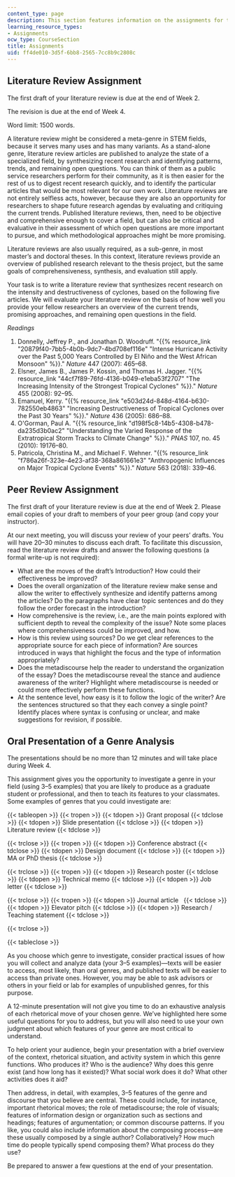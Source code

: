 ```yaml
---
content_type: page
description: This section features information on the assignments for the course.
learning_resource_types:
- Assignments
ocw_type: CourseSection
title: Assignments
uid: ff4de010-3d5f-6bb8-2565-7cc8b9c2808c
---
```


Literature Review Assignment
----------------------------

The first draft of your literature review is due at the end of Week 2.

The revision is due at the end of Week 4.

Word limit: 1500 words.

A literature review might be considered a meta-genre in STEM fields, because it serves many uses and has many variants. As a stand-alone genre, literature review articles are published to analyze the state of a specialized field, by synthesizing recent research and identifying patterns, trends, and remaining open questions. You can think of them as a public service researchers perform for their community, as it is then easier for the rest of us to digest recent research quickly, and to identify the particular articles that would be most relevant for our own work. Literature reviews are not entirely selfless acts, however, because they are also an opportunity for researchers to shape future research agendas by evaluating and critiquing the current trends. Published literature reviews, then, need to be objective and comprehensive enough to cover a field, but can also be critical and evaluative in their assessment of which open questions are more important to pursue, and which methodological approaches might be more promising.

Literature reviews are also usually required, as a sub-genre, in most master’s and doctoral theses. In this context, literature reviews provide an overview of published research relevant to the thesis project, but the same goals of comprehensiveness, synthesis, and evaluation still apply.

Your task is to write a literature review that synthesizes recent research on the intensity and destructiveness of cyclones, based on the following five articles. We will evaluate your literature review on the basis of how well you provide your fellow researchers an overview of the current trends, promising approaches, and remaining open questions in the field.

_Readings_

1.  Donnelly, Jeffrey P., and Jonathan D. Woodruff. "{{% resource_link "20879f40-7bb5-4b0b-9dc7-4bd708ef116e" "Intense Hurricane Activity over the Past 5,000 Years Controlled by El Niño and the West African Monsoon" %}}." _Nature_ 447 (2007): 465–68.
2.  Elsner, James B., James P. Kossin, and Thomas H. Jagger. "{{% resource_link "44cf7f89-76fd-4136-b049-e1eba53f2707" "The Increasing Intensity of the Strongest Tropical Cyclones" %}}." _Nature_ 455 (2008): 92–95.
3.  Emanuel, Kerry. "{{% resource_link "e503d24d-848d-4164-b630-782550eb4863" "Increasing Destructiveness of Tropical Cyclones over the Past 30 Years" %}}." _Nature_ 436 (2005): 686–88.
4.  O'Gorman, Paul A. "{{% resource_link "d198f5c8-14b5-4308-b478-da235d3b0ac2" "Understanding the Varied Response of the Extratropical Storm Tracks to Climate Change" %}}." _PNAS_ 107, no. 45 (2010): 19176–80.
5.  Patricola, Christina M., and Michael F. Wehner. "{{% resource_link "f786a26f-323e-4e23-af38-368a861661e3" "Anthropogenic Influences on Major Tropical Cyclone Events" %}}." _Nature_ 563 (2018): 339–46.

Peer Review Assignment
----------------------

The first draft of your literature review is due at the end of Week 2. Please email copies of your draft to members of your peer group (and copy your instructor).

At our next meeting, you will discuss your review of your peers’ drafts. You will have 20–30 minutes to discuss each draft. To facilitate this discussion, read the literature review drafts and answer the following questions (a formal write-up is not required):

*   What are the moves of the draft’s Introduction? How could their effectiveness be improved?
*   Does the overall organization of the literature review make sense and allow the writer to effectively synthesize and identify patterns among the articles? Do the paragraphs have clear topic sentences and do they follow the order forecast in the introduction?
*   How comprehensive is the review, i.e., are the main points explored with sufficient depth to reveal the complexity of the issue? Note some places where comprehensiveness could be improved, and how.
*   How is this review using sources? Do we get clear references to the appropriate source for each piece of information? Are sources introduced in ways that highlight the focus and the type of information appropriately?
*   Does the metadiscourse help the reader to understand the organization of the essay? Does the metadiscourse reveal the stance and audience awareness of the writer? Highlight where metadiscourse is needed or could more effectively perform these functions.
*   At the sentence level, how easy is it to follow the logic of the writer? Are the sentences structured so that they each convey a single point? Identify places where syntax is confusing or unclear, and make suggestions for revision, if possible.

Oral Presentation of a Genre Analysis
-------------------------------------

The presentations should be no more than 12 minutes and will take place during Week 4.

This assignment gives you the opportunity to investigate a genre in your field (using 3–5 examples) that you are likely to produce as a graduate student or professional, and then to teach its features to your classmates. Some examples of genres that you could investigate are:

{{< tableopen >}}
{{< tropen >}}
{{< tdopen >}}
Grant proposal
{{< tdclose >}}
{{< tdopen >}}
Slide presentation
{{< tdclose >}}
{{< tdopen >}}
Literature review
{{< tdclose >}}

{{< trclose >}}
{{< tropen >}}
{{< tdopen >}}
Conference abstract
{{< tdclose >}}
{{< tdopen >}}
Design document
{{< tdclose >}}
{{< tdopen >}}
MA or PhD thesis
{{< tdclose >}}

{{< trclose >}}
{{< tropen >}}
{{< tdopen >}}
Research poster
{{< tdclose >}}
{{< tdopen >}}
Technical memo
{{< tdclose >}}
{{< tdopen >}}
Job letter
{{< tdclose >}}

{{< trclose >}}
{{< tropen >}}
{{< tdopen >}}
Journal article  
{{< tdclose >}}
{{< tdopen >}}
Elevator pitch
{{< tdclose >}}
{{< tdopen >}}
Research / Teaching statement
{{< tdclose >}}

{{< trclose >}}

{{< tableclose >}}
 

As you choose which genre to investigate, consider practical issues of how you will collect and analyze data (your 3–5 examples)—texts will be easier to access, most likely, than oral genres, and published texts will be easier to access than private ones. However, you may be able to ask advisors or others in your field or lab for examples of unpublished genres, for this purpose.

A 12-minute presentation will not give you time to do an exhaustive analysis of each rhetorical move of your chosen genre. We’ve highlighted here some useful questions for you to address, but you will also need to use your own judgment about which features of your genre are most critical to understand.

To help orient your audience, begin your presentation with a brief overview of the context, rhetorical situation, and activity system in which this genre functions. Who produces it? Who is the audience? Why does this genre exist (and how long has it existed)? What social work does it do? What other activities does it aid?

Then address, in detail, with examples, 3–5 features of the genre and discourse that you believe are central. These could include, for instance, important rhetorical moves; the role of metadiscourse; the role of visuals; features of information design or organization such as sections and headings; features of argumentation; or common discourse patterns. If you like, you could also include information about the composing process—are these usually composed by a single author? Collaboratively? How much time do people typically spend composing them? What process do they use?

Be prepared to answer a few questions at the end of your presentation.